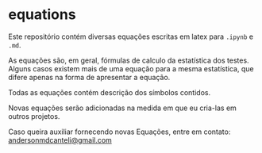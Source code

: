 # equations

Este repositório contém diversas equações escritas em latex para `.ipynb` e `.md`. 

As equações são, em geral, fórmulas de calculo da estatística dos testes. Alguns casos existem mais de uma equação para a mesma estatística, que difere apenas na forma de apresentar a equação.

Todas as equações contém descrição dos símbolos contidos.

Novas equações serão adicionadas na medida em que eu cria-las em outros projetos.


Caso queira auxiliar fornecendo novas Equações, entre em contato: andersonmdcanteli@gmail.com
